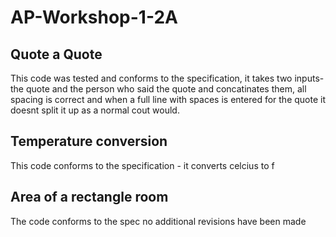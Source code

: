 # AP-Workshop-1-2A

## Quote a Quote
This code was tested and conforms to the specification, it takes two inputs- the quote and the person who said the quote and concatinates them, all spacing is correct and when a full line with spaces is entered for the quote it doesnt split it up as a normal cout would. 
## Temperature conversion
This code conforms to the specification - it converts celcius to f
## Area of a rectangle room
The code conforms to the spec
no additional revisions have been made
